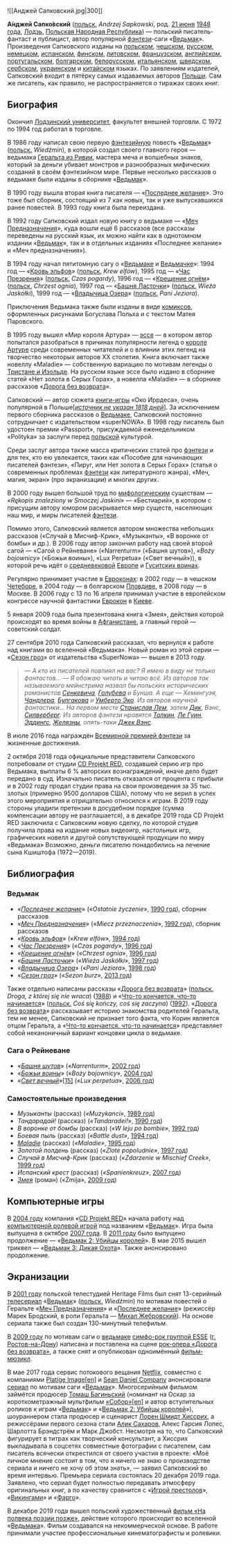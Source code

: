 ![[Анджей Сапковский.jpg|300]]

**А́нджей Сапко́вский** ([польск.](https://ru.wikipedia.org/wiki/Польский_язык) *Andrzej Sapkowski*, род. [21 июня](https://ru.wikipedia.org/wiki/21_июня) [1948 года](https://ru.wikipedia.org/wiki/1948_год), [Лодзь](https://ru.wikipedia.org/wiki/Лодзь), [Польская Народная Республика](https://ru.wikipedia.org/wiki/Польская_Народная_Республика)) — польский писатель-фантаст и публицист, автор популярной [фэнтези](https://ru.wikipedia.org/wiki/Фэнтези)-саги «[Ведьмак](https://ru.wikipedia.org/wiki/Ведьмак_(серия_романов))». Произведения Сапковского изданы на [польском](https://ru.wikipedia.org/wiki/Польский_язык), [чешском](https://ru.wikipedia.org/wiki/Чешский_язык), [русском](https://ru.wikipedia.org/wiki/Русский_язык), [немецком](https://ru.wikipedia.org/wiki/Немецкий_язык), [испанском](https://ru.wikipedia.org/wiki/Испанский_язык), [финском](https://ru.wikipedia.org/wiki/Финский_язык), [литовском](https://ru.wikipedia.org/wiki/Литовский_язык), [французском](https://ru.wikipedia.org/wiki/Французский_язык), [английском](https://ru.wikipedia.org/wiki/Английский_язык), [португальском](https://ru.wikipedia.org/wiki/Португальский_язык), [болгарском](https://ru.wikipedia.org/wiki/Болгарский_язык), [белорусском](https://ru.wikipedia.org/wiki/Белорусский_язык), [итальянском](https://ru.wikipedia.org/wiki/Итальянский_язык), [шведском](https://ru.wikipedia.org/wiki/Шведский_язык), [сербском](https://ru.wikipedia.org/wiki/Сербский_язык), [украинском](https://ru.wikipedia.org/wiki/Украинский_язык) и [китайском](https://ru.wikipedia.org/wiki/Китайский_язык) языках. По заявлениям издателей, Сапковский входит в пятёрку самых издаваемых авторов [Польши](https://ru.wikipedia.org/wiki/Польша). Сам же писатель, как правило, не распространяется о тиражах своих книг.

## Биография

Окончил [Лодзинский университет](https://ru.wikipedia.org/wiki/Лодзинский_университет), факультет внешней торговли. С 1972 по 1994 год работал в торговле.

В 1986 году написал свою первую [фэнтезийную](https://ru.wikipedia.org/wiki/Фэнтези) повесть «[Ведьмак](https://ru.wikipedia.org/wiki/Ведьмак_(серия_романов))» ([польск.](https://ru.wikipedia.org/wiki/Польский_язык) *Wiedźmin*), в которой создал своего главного героя — ведьмака [Геральта из Ривии](https://ru.wikipedia.org/wiki/Геральт_из_Ривии), мастера меча и волшебных знаков, который за деньги убивает монстров и  разнообразных мифических созданий в своём фэнтезийном мире. Первые  несколько рассказов о ведьмаке были изданы в сборнике «[Ведьмак](https://ru.wikipedia.org/wiki/Ведьмак_(серия_романов))».

В 1990 году вышла вторая книга писателя — «[Последнее желание](https://ru.wikipedia.org/wiki/Последнее_желание_(книга))». Это тоже был сборник, состоящий из 7 как новых, так и уже выпускавшихся ранее повестей. В 1993 году книга была переиздана.

В 1992 году Сапковский издал новую книгу о ведьмаке — «[Меч Предназначения](https://ru.wikipedia.org/wiki/Меч_Предназначения)», куда вошли ещё 6 рассказов (все рассказы переведены на русский язык, их можно найти как в однотомном издании «[Ведьмак](https://ru.wikipedia.org/wiki/Ведьмак_(серия_романов))», так и в отдельных изданиях «Последнее желание» и «Меч предназначения»).

В 1994 году начал пятитомную сагу о «[Ведьмаке](https://ru.wikipedia.org/wiki/Геральт_из_Ривии) и [Ведьмачке](https://ru.wikipedia.org/wiki/Цирилла)»: 1994 год — «[Кровь эльфов](https://ru.wikipedia.org/wiki/Кровь_эльфов)» ([польск.](https://ru.wikipedia.org/wiki/Польский_язык) *Krew elfów*), 1995 год — «[Час Презрения](https://ru.wikipedia.org/wiki/Час_Презрения)» ([польск.](https://ru.wikipedia.org/wiki/Польский_язык) *Czas pogardy*), 1996 год — «[Крещение огнём](https://ru.wikipedia.org/wiki/Крещение_огнём_(роман))» ([польск.](https://ru.wikipedia.org/wiki/Польский_язык) *Chrzest ognia*), 1997 год — «[Башня Ласточки](https://ru.wikipedia.org/wiki/Башня_Ласточки)» ([польск.](https://ru.wikipedia.org/wiki/Польский_язык) *Wieża Jaskółki*), 1999 год — «[Владычица Озера](https://ru.wikipedia.org/wiki/Владычица_Озера_(роман))» ([польск.](https://ru.wikipedia.org/wiki/Польский_язык) *Pani Jeziora*).

Приключения Ведьмака также были изданы в виде [комиксов](https://ru.wikipedia.org/wiki/Комикс), оформленных рисунками Богуслава Польха и с текстом Матея Паровского.

В 1995 году вышел «Мир короля Артура» — [эссе](https://ru.wikipedia.org/wiki/Эссе) — в котором автор попытался разобраться в причинах популярности легенд о [короле Артуре](https://ru.wikipedia.org/wiki/Король_Артур) среди современных читателей и о влиянии этих легенд на творчество  некоторых авторов XX столетия. Книга включает также новеллу «Maladie» —  собственную вариацию по мотивам легенды о [Тристане и Изольде](https://ru.wikipedia.org/wiki/Тристан_и_Изольда). На русском языке эссе было издано в сборнике статей «Нет золота в Серых Горах», а новелла «Maladie» — в сборнике рассказов «[Дорога без возврата](https://ru.wikipedia.org/wiki/Дорога_без_возврата)».

Сапковский — автор сюжета [книги-игры](https://ru.wikipedia.org/wiki/Книга-игра) «Око Иррдеса», очень популярной в Польше[*[источник не указан 1818 дней](https://ru.wikipedia.org/wiki/Википедия:Ссылки_на_источники)*]. За исключением первого сборника рассказов о [Ведьмаке](https://ru.wikipedia.org/wiki/Ведьмак_(серия_романов)), Сапковский постоянно сотрудничает с издательством «superNOWA». В 1998  году писатель был удостоен премии «Passport», присуждаемой  еженедельником «Polityka» за заслуги перед [польской](https://ru.wikipedia.org/wiki/Польша) культурой.

Среди заслуг автора также масса критических статей про [фэнтези](https://ru.wikipedia.org/wiki/Фэнтези) и для тех, кто ею увлекается, таких как «Пособие для начинающих  писателей фэнтези», «Пируг, или Нет золота в Серых Горах» (статья о  современных проблемах [фэнтези](https://ru.wikipedia.org/wiki/Фэнтези) как литературного жанра), «Меч, магия, экран» (про экранизации) и многих других.

В 2000 году вышел большой труд по [мифологическим](https://ru.wikipedia.org/wiki/Мифология) существам — *«Rękopis znaleziony w Smoczej Jaskini»* — «Бестиарий», в котором с присущим автору юмором раскрывается мир существ, населяющих наш мир, и миры писателей [фэнтези](https://ru.wikipedia.org/wiki/Фэнтези).

Помимо этого, Сапковский является автором множества небольших  рассказов («Случай в Мисчиф-Крик», «Музыканты», «В воронке от бомбы» и  др.). В 2006 году автор закончил работу над своей второй сагой — «Сагой о Рейневане» («Narrenturm» («Башня шутов»), *«Boży bojownicy»* («Божьи воины»), «Lux Perpetua» («Свет вечный»)), в которой речь идёт о [средневековой](https://ru.wikipedia.org/wiki/Средние_века) [Европе](https://ru.wikipedia.org/wiki/Европа) и [Гуситских воинах](https://ru.wikipedia.org/wiki/Гуситские_войны).

Регулярно принимает участие в [Евроконах](https://ru.wikipedia.org/wiki/Еврокон): в 2002 году — в чешском [Четеборе](https://ru.wikipedia.org/w/index.php?title=Четебор&action=edit&redlink=1), в 2004 году — в болгарском [Пловдиве](https://ru.wikipedia.org/wiki/Пловдив), в 2008 году — в Москве. В 2006 году c 13 по 16 апреля принимал участие в европейском конгрессе научной фантастики [Еврокон](https://ru.wikipedia.org/wiki/Еврокон) в [Киеве](https://ru.wikipedia.org/wiki/Киев).

5 января 2009 года была презентована книга «Змея», действия которой происходят во время войны в [Афганистане](https://ru.wikipedia.org/wiki/Афганистан), а главный герой — советский солдат.

27 сентября 2010 года Сапковский рассказал, что вернулся к работе над книгами во вселенной «Ведьмака». Новый роман из этой серии — «[Сезон гроз](https://ru.wikipedia.org/wiki/Сезон_гроз)» от издательства «SuperNowa» — вышел в 2013 году.

> *— А кто из писателей повлиял на вас? Я имею в виду не только фантастов…*
> *— Я обожаю читать и читаю всё. Из авторов так называемого мейнстрима назвал бы польских исторических романистов [Сенкевича](https://ru.wikipedia.org/wiki/Сенкевич,_Генрик), [Голубева](https://ru.wikipedia.org/wiki/Голубев,_Антоний) и Бунша. А еще — Хемингуэя, [Чандлера](https://ru.wikipedia.org/wiki/Чандлер,_Рэймонд), [Булгакова](https://ru.wikipedia.org/wiki/Булгаков,_Михаил_Афанасьевич) и [Умберто Эко](https://ru.wikipedia.org/wiki/Эко,_Умберто). Из авторов научной фантастики... На первом месте [Станислав Лем](https://ru.wikipedia.org/wiki/Лем,_Станислав), затем [Дик](https://ru.wikipedia.org/wiki/Дик,_Филип_Киндред), Вэнс, [Силверберг](https://ru.wikipedia.org/wiki/Силверберг,_Роберт). Из авторов фэнтези нравятся [Толкин](https://ru.wikipedia.org/wiki/Толкин,_Джон_Рональд_Руэл), [Ле Гуин](https://ru.wikipedia.org/wiki/Ле_Гуин,_Урсула_Крёбер), [Эддингс](https://ru.wikipedia.org/wiki/Эддингс,_Дэвид), [Желязны](https://ru.wikipedia.org/wiki/Желязны,_Роджер), опять-таки [Джек Вэнс](https://ru.wikipedia.org/wiki/Вэнс,_Джек).*

В июле 2016 года награждён [Всемирной премией фэнтези](https://ru.wikipedia.org/wiki/Всемирная_премия_фэнтези) за жизненные достижения.

2 октября 2018 года официальные представители Сапковского потребовали от студии [СD Projekt RED](https://ru.wikipedia.org/wiki/CD_Projekt_RED), создавшей серию игр про Ведьмака, выплаты 6 % авторских вознаграждений, иначе дело будет передано в суд. Изначально писатель отказался от процента с прибыли и в 2002 году  продал студии права на свои произведения за 35 тыс. злотых (примерно  9500 долларов США), потому что не верил в успех этого мероприятия и  отрицательно относился к играм. В 2019 году стороны уладили претензии в досудебном порядке (сумма компенсации автору не разглашается), а в декабре 2019 года CD  Projekt RED заключила с Сапковским новую сделку, по которой студия  получила права на издание новых видеоигр, настольных игр, графических  новелл и другой сопутствующей продукции по миру «Ведьмака» Возможно, деньги писателю понадобились на лечение сына Кшиштофа (1972—2019).

## Библиография

### Ведьмак

- «*[Последнее желание](https://ru.wikipedia.org/wiki/Последнее_желание_(книга))*» («*Ostatnie życzenie*», [1990 год](https://ru.wikipedia.org/wiki/1990_год)), сборник рассказов
- «*[Меч Предназначения](https://ru.wikipedia.org/wiki/Меч_Предназначения)*» («*Miecz przeznaczenia*», [1992 год](https://ru.wikipedia.org/wiki/1992_год)), сборник рассказов
- «*[Кровь эльфов](https://ru.wikipedia.org/wiki/Кровь_эльфов)*» («*Krew elfów*», [1994 год](https://ru.wikipedia.org/wiki/1994_год))
- «*[Час Презрения](https://ru.wikipedia.org/wiki/Час_Презрения)*» («*Czas pogardy*», [1996 год](https://ru.wikipedia.org/wiki/1996_год))
- «*[Крещение огнём](https://ru.wikipedia.org/wiki/Крещение_огнём_(роман))*» («*Chrzest ognia*», [1996 год](https://ru.wikipedia.org/wiki/1996_год))
- «*[Башня Ласточки](https://ru.wikipedia.org/wiki/Башня_Ласточки)*» («*Wieża Jaskółki*», [1997 год](https://ru.wikipedia.org/wiki/1997_год))
- «*[Владычица Озера](https://ru.wikipedia.org/wiki/Владычица_Озера_(роман))*» («*Pani Jeziora*», [1998 год](https://ru.wikipedia.org/wiki/1998_год))
- «*[Сезон гроз](https://ru.wikipedia.org/wiki/Сезон_гроз)*» («*Sezon burz*», [2013 год](https://ru.wikipedia.org/wiki/2013_год))

Также отдельно написаны рассказы «[Дорога без возврата](https://ru.wikipedia.org/wiki/Дорога_без_возврата)» ([польск.](https://ru.wikipedia.org/wiki/Польский_язык) *Droga, z której się nie wraca*) ([1988](https://ru.wikipedia.org/wiki/1988)) и «[Что-то кончается, что-то начинается](https://ru.wikipedia.org/wiki/Что-то_кончается,_что-то_начинается)» ([польск.](https://ru.wikipedia.org/wiki/Польский_язык) *Coś się kończy, coś się zaczyna*) ([1992](https://ru.wikipedia.org/wiki/1992)). «[Дорога без возврата](https://ru.wikipedia.org/wiki/Дорога_без_возврата)» рассказывает историю знакомства родителей Геральта, тем не менее,  Сапковский не признает того факта, что Корин является отцом Геральта, а «[Что-то кончается, что-то начинается](https://ru.wikipedia.org/wiki/Что-то_кончается,_что-то_начинается)» представляет собой неканоничный вариант концовки цикла о ведьмаке.

### Сага о Рейневане

- «*[Башня шутов](https://ru.wikipedia.org/wiki/Башня_шутов)*» («*Narrenturm*», [2002 год](https://ru.wikipedia.org/wiki/2002_год))
- «*[Божьи воины](https://ru.wikipedia.org/wiki/Божьи_воины)*» («*Boży bojownicy*», [2004 год](https://ru.wikipedia.org/wiki/2004_год))
- «*[Свет вечный](https://ru.wikipedia.org/wiki/Свет_вечный)*»[[15\]](https://ru.wikipedia.org/wiki/Сапковский,_Анджей#cite_note-15) («*Lux perpetua*», [2006 год](https://ru.wikipedia.org/wiki/2006_год))

### Самостоятельные произведения

- *Музыканты* (рассказ) (*«Muzykanci»*, [1989 год](https://ru.wikipedia.org/wiki/1989_год))
- *Тандарадай!* (рассказ) (*«Tandaradei!»*, [1990 год](https://ru.wikipedia.org/wiki/1990_год))
- *В воронке от бомбы* (рассказ) (*«W leju po bombie»*, [1992 год](https://ru.wikipedia.org/wiki/1992_год))
- *Боевая пыль* (рассказ) (*«Battle dust»*, [1994 год](https://ru.wikipedia.org/wiki/1994_год))
- *[Maladie](https://ru.wikipedia.org/wiki/Maladie)* (рассказ) (*«Maladie»*, [1995 год](https://ru.wikipedia.org/wiki/1995_год))
- *Золотой полдень* (рассказ) (*«Zlote popoludnie»*, [1997 год](https://ru.wikipedia.org/wiki/1997_год))
- *Случай в Мисчиф-Крик* (рассказ) (*«Zdarzenie w Mischief Creek»*, [1999 год](https://ru.wikipedia.org/wiki/1999_год))
- *Испанский крест* (рассказ) (*«Spanienkreuz»*, [2007 год](https://ru.wikipedia.org/wiki/2007_год))
- *[Змея](https://ru.wikipedia.org/wiki/Змея_(роман))* (роман) («Żmija», [2009 год](https://ru.wikipedia.org/wiki/2009_год))

## Компьютерные игры

В [2004 году](https://ru.wikipedia.org/wiki/2004_год) компания «[CD Projekt RED](https://ru.wikipedia.org/wiki/CD_Projekt_RED)» начала работу над [компьютерной ролевой игрой](https://ru.wikipedia.org/wiki/Ролевая_игра) под названием «[Ведьмак](https://ru.wikipedia.org/wiki/Ведьмак_(игра))». Игра была выпущена в октябре [2007 года](https://ru.wikipedia.org/wiki/2007_год_в_компьютерных_играх). В [2011 году](https://ru.wikipedia.org/wiki/2011_год_в_компьютерных_играх) было выпущено продолжение — «[Ведьмак 2: Убийцы королей](https://ru.wikipedia.org/wiki/Ведьмак_2:_Убийцы_королей)». В мае 2015 вышел триквел — «[Ведьмак 3: Дикая Охота](https://ru.wikipedia.org/wiki/Ведьмак_3:_Дикая_Охота)». Также анонсировано продолжение.

## Экранизации

В [2001 году](https://ru.wikipedia.org/wiki/2001_год_в_кино) польской телестудией Heritage Films был снят 13-серийный [телесериал](https://ru.wikipedia.org/wiki/Телесериал) «[Ведьмак](https://ru.wikipedia.org/wiki/Ведьмак_(телесериал,_2002))» ([польск.](https://ru.wikipedia.org/wiki/Польский_язык) *Wiedźmin*) по мотивам повестей о Геральте «[Меч Предназначения](https://ru.wikipedia.org/wiki/Меч_Предназначения)» и «[Последнее желание](https://ru.wikipedia.org/wiki/Последнее_желание_(книга))» (режиссёр Марек Бродский, в роли Геральта — [Михал Жебровский](https://ru.wikipedia.org/wiki/Жебровский,_Михал)). На основе сериала также был создан 130-минутный телефильм.

В [2009 году](https://ru.wikipedia.org/wiki/2009_год_в_музыке) по мотивам саги о [ведьмаке](https://ru.wikipedia.org/wiki/Ведьмак_(серия_романов)) [симфо-рок группой ESSE](https://ru.wikipedia.org/wiki/ESSE_(группа)) ([г. Ростов-на-Дону](https://ru.wikipedia.org/wiki/Ростов-на-Дону)) написана и поставлена на сцене [рок-опера «Дорога без возврата»](https://ru.wikipedia.org/wiki/Дорога_без_возврата_(рок-опера)), а также снят и опубликован одноимённый [фильм-мюзикл](https://ru.wikipedia.org/wiki/Дорога_без_возврата_(музыкальный_фильм)).

В мае 2017 года сервис потокового вещания [Netflix](https://ru.wikipedia.org/wiki/Netflix), совместно с компаниями [Platige Image](https://ru.wikipedia.org/w/index.php?title=Platige_Image&action=edit&redlink=1)[[en\]](https://en.wikipedia.org/wiki/Platige_Image) и [Sean Daniel Company](https://ru.wikipedia.org/wiki/Sean_Daniel_Company) анонсировали [сериал](https://ru.wikipedia.org/wiki/Ведьмак_(телесериал,_2019)) по мотивам саги «[Ведьмак](https://ru.wikipedia.org/wiki/Ведьмак_(серия_романов))». Многосерийным фильмом займётся продюсер [Томаш Багиньский](https://ru.wikipedia.org/wiki/Багиньский,_Томаш) (номинант на Оскар за короткометражный мультфильм [«Собор»](https://ru.wikipedia.org/w/index.php?title=Собор_(мультфильм)&action=edit&redlink=1)[[en\]](https://en.wikipedia.org/wiki/The_Cathedral) и автор вступительных роликов к играм «[Ведьмак](https://ru.wikipedia.org/wiki/Ведьмак_(игра))» и «[Ведьмак 2: Убийцы королей](https://ru.wikipedia.org/wiki/Ведьмак_2:_Убийцы_королей)»), шоураннером стала продюсер и сценарист [Лорен Шмидт Хиссрих](https://ru.wikipedia.org/wiki/Хиссрих,_Лорен_Шмидт), а режиссёрами первого сезона стали [Алик Сахаров](https://ru.wikipedia.org/wiki/Сахаров,_Алик), Алекс Гарсия Лопес, Шарлотта Брэндстрём и Марк Джобст. Несмотря на то,  что Сапковский фигурирует в титрах как творческий консультант, а Хиссрих выкладывала в соцсетях совместные фотографии с писателем, сам писатель  всячески открестился от своего участия в проекте: «Моё личное мнение  состоит в том, что я ничего не знаю о производстве сериала и ничего не  хочу об этом знать», — заявил Сапковский во время интервью. Премьера  сериала состоялась 20 декабря 2019 года. Заявлено, что сериал будет  полностью передавать атмосферу оригинальных книг, а по качеству  сравнится с «[Игрой престолов](https://ru.wikipedia.org/wiki/Игра_престолов_(телесериал))», «[Викингами](https://ru.wikipedia.org/wiki/Викинги_(телесериал))» и «[Фарго](https://ru.wikipedia.org/wiki/Фарго_(телесериал))».

В декабре 2019 года вышел польский художественный [фильм «На полвека поэзии позже»](https://ru.wikipedia.org/wiki/На_полвека_поэзии_позже), действие которого происходит во вселенной «[Ведьмака](https://ru.wikipedia.org/wiki/Ведьмак_(серия_романов))». Фильм создавался на некоммерческой основе. В работе принимали участие профессиональные кинематографисты и ролевики.